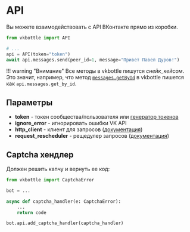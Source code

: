 # API

Вы можете взаимодействовать с API ВКонтакте прямо из коробки.

```python
from vkbottle import API

# ...
api = API(token="token")
await api.messages.send(peer_id=1, message="Привет Павел Дуров!")
```

!!! warning "Внимание"
    Все методы в vkbottle пишутся *снейк_кейсом*. <br/>
    Это значит, например, что метод [`messages.getById`](https://dev.vk.ru/method/messages.getById) в vkbottle пишется как `api.messages.get_by_id`.

## Параметры

* **token** - токен сообщества/пользователя или [генератор токенов](api/token-generator.md)
* **ignore_error** - игнорировать ошибки VK API
* **http_client** - клиент для запросов ([документация](http-client.md))
* **request_rescheduler** - рещедулер запросов ([документация](api/request-rescheduler.md))

## Captcha хендлер

Должен решить капчу и вернуть ее код:

```python
from vkbottle import CaptchaError

bot = ...

async def captcha_handler(e: CaptchaError):
    ...
    return code

bot.api.add_captcha_handler(captcha_handler)
```
